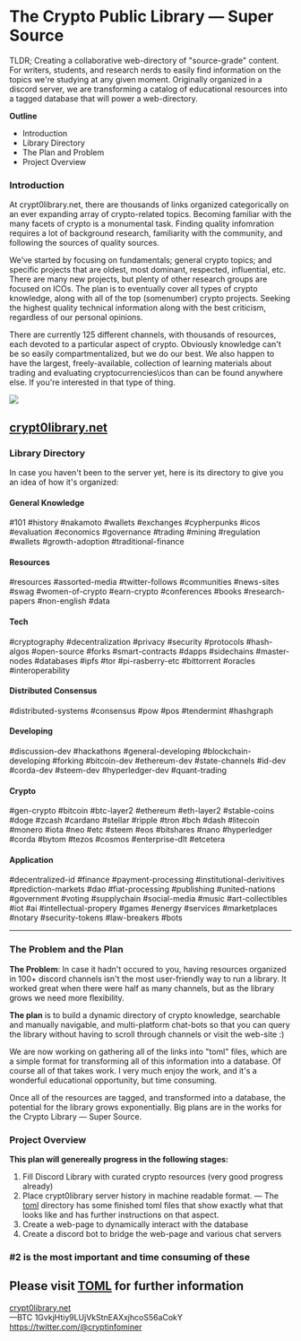 # The Crypto Public Library — Super Source
TLDR; Creating a collaborative web-directory of "source-grade" content. For writers, students, and research nerds to easily find information on the topics we're studying at any given moment. Originally organized in a discord server, we are transforming a catalog of educational resources into a tagged database that will power a web-directory.

**Outline**
* Introduction
* Library Directory
* The Plan and Problem
* Project Overview

### Introduction
At crypt0library.net, there are thousands of links organized categorically on an ever expanding array of crypto-related topics. Becoming familiar with the many facets of crypto is a monumental task. Finding quality infomration requires a lot of background research, familiarity with the community, and following the sources of quality sources.

We’ve started by focusing on fundamentals; general crypto topics; and specific projects that are oldest, most dominant, respected, influential, etc. There are many new projects, but plenty of other research groups are focused on ICOs. The plan is to eventually cover all types of crypto knowledge, along with all of the top (somenumber) crypto projects. Seeking the highest quality technical information along with the best criticism, regardless of our personal opinions.

There are currently 125 different channels, with thousands of resources, each devoted to a particular aspect of crypto. Obviously knowledge can't be so easily compartmentalized, but we do our best. We also happen to have the largest, freely-available, collection of learning materials about trading and evaluating cryptocurrencies\icos than can be found anywhere else. If you're interested in that type of thing.

 <img src="http://imgur.com/AmdCgVOl.png" />

## [crypt0library.net](http://crypt0library.net)

### Library Directory

In case you haven't been to the server yet, here is its directory to give you an idea of how it's organized:

#### General Knowledge
#101 #history #nakamoto #wallets #exchanges #cypherpunks #icos #evaluation #economics #governance #trading #mining #regulation #wallets #growth-adoption #traditional-finance

#### Resources
#resources #assorted-media #twitter-follows #communities #news-sites #swag #women-of-crypto #earn-crypto #conferences #books #research-papers #non-english #data 

#### Tech
#cryptography #decentralization #privacy #security #protocols #hash-algos #open-source #forks #smart-contracts #dapps #sidechains #master-nodes #databases #ipfs #tor #pi-rasberry-etc #bittorrent #oracles #interoperability

#### Distributed Consensus
#distributed-systems #consensus #pow #pos #tendermint #hashgraph 

#### Developing
#discussion-dev #hackathons #general-developing #blockchain-developing #forking #bitcoin-dev #ethereum-dev #state-channels #id-dev #corda-dev #steem-dev #hyperledger-dev #quant-trading

#### Crypto
#gen-crypto #bitcoin #btc-layer2 #ethereum #eth-layer2 #stable-coins #doge #zcash #cardano #stellar #ripple #tron #bch #dash #litecoin #monero #iota #neo #etc #steem #eos #bitshares #nano #hyperledger #corda #bytom #tezos #cosmos #enterprise-dlt #etcetera 

#### Application
#decentralized-id #finance #payment-processing #institutional-derivitives #prediction-markets #dao #fiat-processing #publishing #united-nations #government #voting #supplychain #social-media #music #art-collectibles #iot #ai #intellectual-propery #games #energy #services #marketplaces #notary #security-tokens #law-breakers 
#bots

---

### The Problem and the Plan
**The Problem**: In case it hadn't occured to you, having resources organized in 100+ discord channels isn't the most user-friendly way to run a library. It worked great when there were half as many channels, but as the library grows we need more flexibility.

**The plan** is to build a dynamic directory of crypto knowledge, searchable and manually navigable, and multi-platform chat-bots so that you can query the library without having to scroll through channels or visit the web-site :)

We are now working on gathering all of the links into "toml" files, which are a simple format for transforming all of this information into a database. Of course all of that takes work. I very much enjoy the work, and it's a wonderful educational opportunity, but time consuming. 

Once all of the resources are tagged, and transformed into a database, the potential for the library grows exponentially.
Big plans are in the works for the Crypto Library — Super Source.

### Project Overview

**This plan will genereally progress in the following stages:**
1. Fill Discord Library with curated crypto resources (very good progress already)
2. Place crypt0library server history in machine readable format. 
     — The [toml](https://github.com/infominer33/Crypto-library/tree/master/toml) directory has some finished toml files that show exactly what that looks like and has further instructions on that aspect.
3. Create a web-page to dynamically interact with the database<br/>
4. Create a discord bot to bridge the web-page and various chat servers

### #2 is the most important and time consuming of these

## Please visit [TOML](https://github.com/infominer33/Crypto-library/tree/master/toml) for further information

[crypt0library.net](http://crypt0library.net)<br/>
—BTC 1GvkjHtiy9LUjVkStnEAXxjhcoS56aCokY<br/>
https://twitter.com/@cryptinfominer
